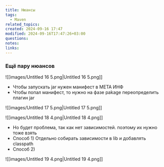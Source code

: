 ```yaml
---
title: Нюансы
tags:
  - Maven
related_topics: 
created: 2024-09-16 17:47
modified: 2024-09-16T17:47:26+03:00
questions: 
notes: 
links: 
---
```



### Ещё пару нюансов

![[images/Untitled 16 5.png|Untitled 16 5.png]]

  

- Чтобы запускать jar нужен манифест в МЕТА ИНФ
- Чтобы попал манифест, то нужно на фазе pakage переопределить плагин jar

![[images/Untitled 17 5.png|Untitled 17 5.png]]

![[images/Untitled 18 4.png|Untitled 18 4.png]]

  

- Но будет проблема, так как нет зависимостей. поэтому их нужно тоже взять
- Способ 1) Отдельно собирать зависимости в lib и добавлять classpath
- Способ 2)

![[images/Untitled 19 4.png|Untitled 19 4.png]]